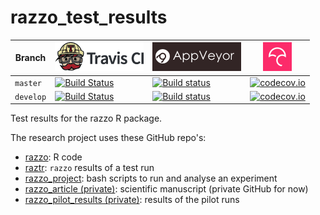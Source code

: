 # razzo_test_results

Branch    |[![Travis CI logo](pics/TravisCI.png)](https://travis-ci.org)                                                                    |[![AppVeyor logo](pics/AppVeyor.png)](https://www.appveyor.com)                                                                                                               |[![Codecov logo](pics/Codecov.png)](https://www.codecov.io)
----------|---------------------------------------------------------------------------------------------------------------------------------|------------------------------------------------------------------------------------------------------------------------------------------------------------------------------|--------------------------------------------------------------------------------------------------------------------------------------------------------------
`master`  |[![Build Status](https://travis-ci.org/richelbilderbeek/raztr.svg?branch=master)](https://travis-ci.org/richelbilderbeek/raztr)  |[![Build status](https://ci.appveyor.com/api/projects/status/nyj3j7nxxa4uksf8/branch/master?svg=true)](https://ci.appveyor.com/project/richelbilderbeek/raztr/branch/master)  |[![codecov.io](https://codecov.io/github/richelbilderbeek/raztr/coverage.svg?branch=master)](https://codecov.io/github/richelbilderbeek/raztr?branch=master)
`develop` |[![Build Status](https://travis-ci.org/richelbilderbeek/raztr.svg?branch=develop)](https://travis-ci.org/richelbilderbeek/raztr) |[![Build status](https://ci.appveyor.com/api/projects/status/nyj3j7nxxa4uksf8/branch/develop?svg=true)](https://ci.appveyor.com/project/richelbilderbeek/raztr/branch/develop)|[![codecov.io](https://codecov.io/github/richelbilderbeek/raztr/coverage.svg?branch=develop)](https://codecov.io/github/richelbilderbeek/raztr?branch=develop)

Test results for the razzo R package.

The research project uses these GitHub repo's:

 * [razzo](https://github.com/richelbilderbeek/razzo): R code
 * [raztr](https://github.com/richelbilderbeek/raztr): `razzo` results of a test run
 * [razzo_project](https://github.com/richelbilderbeek/razzo_project): bash scripts to run and analyse an experiment
 * [razzo_article (private)](https://github.com/richelbilderbeek/razzo_article): scientific manuscript (private GitHub for now)
 * [razzo_pilot_results (private)](https://github.com/richelbilderbeek/razzo_pilot_results): results of the pilot runs


